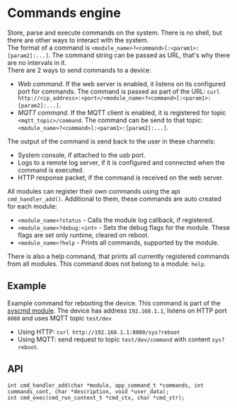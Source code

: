# Commands engine

Store, parse and execute commands on the system. There is no shell, but there are other ways to interact with the system.  
The format of a command is `<module_name>?<command>[:<param1>:[param2]:...]`. The command string can be passed as URL, that's why there are no intervals in it.  
There are 2 ways to send commands to a device:  
- *Web command*. If the web server is enabled, it listens on its configured port for commands. The command is passed as part of the URL: `curl http://<ip_address>:<port>/<module_name>?<command>[:<param1>:[param2]:...]`.  
- *MQTT command*. If the MQTT client is enabled, it is registered for topic `<mqtt_topic>/command`. The command can be send to that topic: `<module_name>?<command>[:<param1>:[param2]:...]`.  

The output of the command is send back to the user in these channels:  
- System console, if attached to the usb port.  
- Logs to a remote log server, if it is configured and connected when the command is executed.  
- HTTP response packet, if the command is received on the web server.  

All modules can register their own commands using the api `cmd_handler_add()`. Additional to them, these commands are auto created for each module:
 - `<module_name>?status` - Calls the module log callback, if registered.
 - `<module_name>?debug:<int>` - Sets the debug flags for the module. These flags are set only runtime, cleared on reboot.
 - `<module_name>?help` - Prints all commands, supported by the module.  
 
 There is also a help command, that prints all currently registered commands from all modules. This command does not belong to a module: `help`.  

## Example  
Example command for rebooting the device. This command is part of the [syscmd module](../syscmd/README.md). The device has address `192.168.1.1`, listens on HTTP port `8080` and uses MQTT topic `test/dev`  
- Using HTTP: `curl http://192.168.1.1:8080/sys?reboot`  
- Using MQTT: send request to topic `test/dev/command` with content `sys?reboot`.  

## API
```
int cmd_handler_add(char *module, app_command_t *commands, int commands_cont, char *description, void *user_data);
int cmd_exec(cmd_run_context_t *cmd_ctx, char *cmd_str);
```
